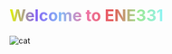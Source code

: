 # <span style="background: linear-gradient(to right,rgb(226, 247, 2),rgb(134, 98, 244),rgb(132, 184, 245),rgb(239, 117, 166),rgb(230, 86, 86),rgb(156, 232, 143),rgb(144, 244, 247)); -webkit-background-clip: text; color: transparent;"> Welcome to ENE331 </span>   
![cat](https://www.pinterest.com/nalinnarthj/%E0%B9%81%E0%B8%A1%E0%B8%A7/)
